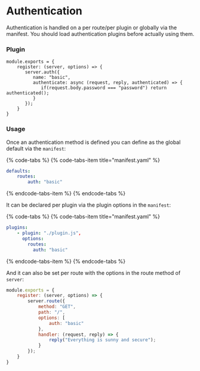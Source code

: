 # Authentication

Authentication is handled on a per route/per plugin or globally via the manifest. You should load authentication plugins before actually using them.

### Plugin

```text
module.exports = {
    register: (server, options) => {
       server.auth({
          name: "basic",
          authenticate: async (request, reply, authenticated) => {
             if(request.body.password === "password") return authenticated();
          }
       });   
    }
}
```

### Usage

Once an authentication method is defined you can define as the global default via the `manifest`:

{% code-tabs %}
{% code-tabs-item title="manifest.yaml" %}
```yaml
defaults:
    routes:
        auth: "basic"
```
{% endcode-tabs-item %}
{% endcode-tabs %}

It can be declared per plugin via the plugin options in the `manifest`:

{% code-tabs %}
{% code-tabs-item title="manifest.yaml" %}
```yaml
plugins: 
    - plugin: "./plugin.js",
      options:
        routes:
          auth: "basic"  
```
{% endcode-tabs-item %}
{% endcode-tabs %}

And it can also be set per route with the options in the route method of `server`:

```javascript
module.exports = {
    register: (server, options) => {
        server.route({
            method: "GET",
            path: "/",
            options: [
                auth: "basic"
            },
            handler: (request, reply) => {
                reply("Everything is sunny and secure");
            }
        });
    }
}
```



